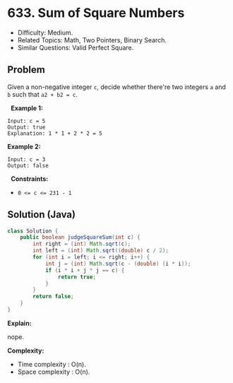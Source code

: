 # 633. Sum of Square Numbers

- Difficulty: Medium.
- Related Topics: Math, Two Pointers, Binary Search.
- Similar Questions: Valid Perfect Square.

## Problem

Given a non-negative integer ```c```, decide whether there're two integers ```a``` and ```b``` such that ```a2 + b2 = c```.

 
**Example 1:**

```
Input: c = 5
Output: true
Explanation: 1 * 1 + 2 * 2 = 5
```

**Example 2:**

```
Input: c = 3
Output: false
```

 
**Constraints:**


	
- ```0 <= c <= 231 - 1```



## Solution (Java)

```java
class Solution {
    public boolean judgeSquareSum(int c) {
        int right = (int) Math.sqrt(c);
        int left = (int) Math.sqrt((double) c / 2);
        for (int i = left; i <= right; i++) {
            int j = (int) Math.sqrt(c - (double) (i * i));
            if (i * i + j * j == c) {
                return true;
            }
        }
        return false;
    }
}
```

**Explain:**

nope.

**Complexity:**

* Time complexity : O(n).
* Space complexity : O(n).

